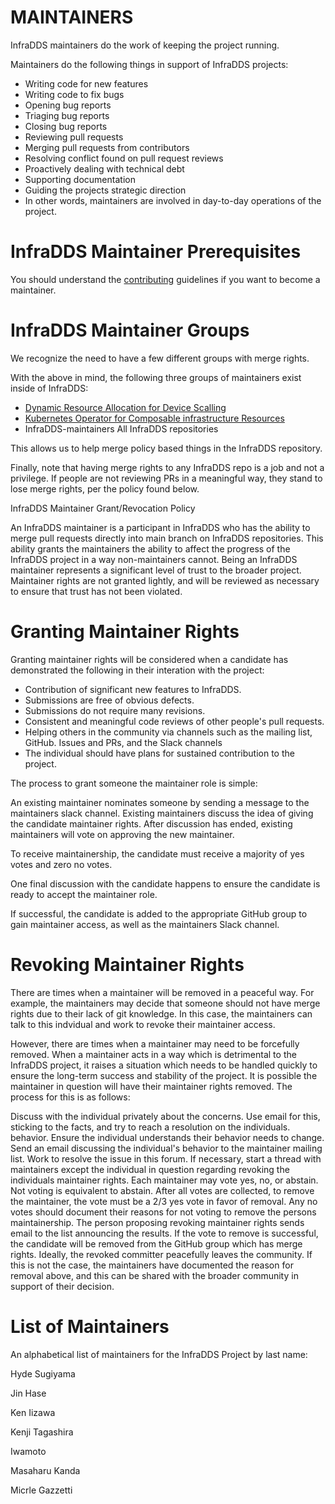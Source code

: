 # MAINTAINERS
InfraDDS maintainers do the work of keeping the project running.

Maintainers do the following things in support of InfraDDS projects:

- Writing code for new features
- Writing code to fix bugs
- Opening bug reports
- Triaging bug reports
- Closing bug reports
- Reviewing pull requests
- Merging pull requests from contributors
- Resolving conflict found on pull request reviews
- Proactively dealing with technical debt
- Supporting documentation
- Guiding the projects strategic direction
- In other words, maintainers are involved in day-to-day operations of the project.

# InfraDDS Maintainer Prerequisites
You should understand the [contributing](https://github.com/InfraDDS/composable-dra-driver/blob/main/CONTRIBUTING.md) guidelines if you want to become a maintainer.

# InfraDDS Maintainer Groups

We recognize the need to have a few different groups with merge rights. 

With the above in mind, the following three groups of maintainers exist inside of InfraDDS:

- [Dynamic Resource Allocation for Device Scalling](https://github.com/InfraDDS/composable-dra-driver)
- [Kubernetes Operator for Composable infrastructure Resources](https://github.com/InfraDDS/composable-resource-operator)
- InfraDDS-maintainers All InfraDDS repositories

This allows us to help merge policy based things in the InfraDDS repository. 

Finally, note that having merge rights to any InfraDDS repo is a job and not a privilege. If people are not reviewing PRs in a meaningful way, they stand to lose merge rights, per the policy found below.

InfraDDS Maintainer Grant/Revocation Policy

An InfraDDS maintainer is a participant in InfraDDS who has the ability to merge pull requests directly into main branch on InfraDDS repositories. This ability grants the maintainers the ability to affect the progress of the InfraDDS project in a way non-maintainers cannot. Being an InfraDDS maintainer represents a significant level of trust to the broader project. Maintainer rights are not granted lightly, and will be reviewed as necessary to ensure that trust has not been violated.

# Granting Maintainer Rights

Granting maintainer rights will be considered when a candidate has demonstrated the following in their interation with the project:

- Contribution of significant new features to InfraDDS.
 - Submissions are free of obvious defects.
 - Submissions do not require many revisions.
- Consistent and meaningful code reviews of other people's pull requests.
- Helping others in the community via channels such as the mailing list, GitHub. Issues and PRs, and the Slack channels
- The individual should have plans for sustained contribution to the project.

The process to grant someone the maintainer role is simple:

An existing maintainer nominates someone by sending a message to the maintainers slack channel.
Existing maintainers discuss the idea of giving the candidate maintainer rights.
After discussion has ended, existing maintainers will vote on approving the new maintainer.

To receive maintainership, the candidate must receive a majority of yes votes and zero no votes.

One final discussion with the candidate happens to ensure the candidate is ready to accept the maintainer role.

If successful, the candidate is added to the appropriate GitHub group to gain maintainer access, as well as the maintainers Slack channel.

# Revoking Maintainer Rights

There are times when a maintainer will be removed in a peaceful way. For example, the maintainers may decide that someone should not have merge rights due to their lack of git knowledge. In this case, the maintainers can talk to this indvidual and work to revoke their maintainer access.

However, there are times when a maintainer may need to be forcefully removed. When a maintainer acts in a way which is detrimental to the InfraDDS project, it raises a situation which needs to be handled quickly to ensure the long-term success and stability of the project. It is possible the maintainer in question will have their maintainer rights removed. The process for this is as follows:

Discuss with the individual privately about the concerns. Use email for this, sticking to the facts, and try to reach a resolution on the individuals. behavior. Ensure the individual understands their behavior needs to change.
Send an email discussing the individual's behavior to the maintainer mailing list. Work to resolve the issue in this forum.
If necessary, start a thread with maintainers except the individual in question regarding revoking the individuals maintainer rights.
Each maintainer may vote yes, no, or abstain. Not voting is equivalent to abstain.
After all votes are collected, to remove the maintainer, the vote must be a 2/3 yes vote in favor of removal.
Any no votes should document their reasons for not voting to remove the persons maintainership.
The person proposing revoking maintainer rights sends email to the list announcing the results.
If the vote to remove is successful, the candidate will be removed from the GitHub group which has merge rights.
Ideally, the revoked committer peacefully leaves the community. If this is not the case, the maintainers have documented the reason for removal above, and this can be shared with the broader community in support of their decision.

# List of Maintainers 
An alphabetical list of maintainers for the InfraDDS Project by last name:

Hyde Sugiyama

Jin Hase

Ken Iizawa

Kenji Tagashira

Iwamoto

Masaharu Kanda

Micrle Gazzetti
